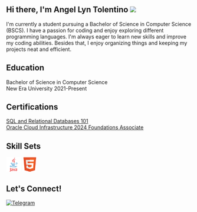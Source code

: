 ## Hi there, I'm Angel Lyn Tolentino <img src="https://media.giphy.com/media/hvRJCLFzcasrR4ia7z/giphy.gif" width="30px"/>
I'm currently a student pursuing a Bachelor of Science in Computer Science (BSCS). I have a passion for coding and enjoy exploring different programming languages. I'm always eager to learn new skills and improve my coding abilities. Besides that, I enjoy organizing things and keeping my projects neat and efficient.

<h2>Education</h2>
Bachelor of Science in Computer Science
<br>New Era University 2021-Present

<h2>Certifications</h2>
<a href = https://courses.cognitiveclass.ai/certificates/f61d4ab913f149a78d1b51c86004c657>SQL and Relational Databases 101</a>
<br><a href = >Oracle Cloud Infrastructure 2024 Foundations Associate</a>

<h2>Skill Sets</h2>
<div>
  <img src="https://github.com/devicons/devicon/blob/master/icons/java/java-original-wordmark.svg" title="Java" alt="Java" width="40" height="40"/>
  <img src="https://github.com/devicons/devicon/blob/master/icons/html5/html5-original.svg" title="HTML5" alt="HTML" width="40" height="40"/>
</div>

<h2>Let's Connect!</h2>
<div>
  <a href = https://t.me/xmeowoof>
    <img src="https://img.shields.io/badge/Telegram-blue?style=for-the-badge&logo=telegram&logoColor=white" alt="Telegram"/>
  </a>
</div>
